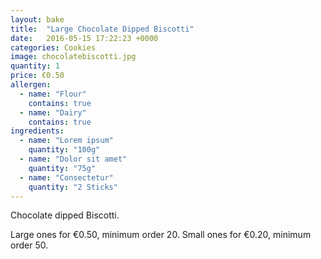 ```yaml
---
layout: bake
title:  "Large Chocolate Dipped Biscotti"
date:   2016-05-15 17:22:23 +0000
categories: Cookies
image: chocolatebiscotti.jpg
quantity: 1
price: €0.50
allergen:
  - name: "Flour"
    contains: true
  - name: "Dairy"
    contains: true
ingredients:
  - name: "Lorem ipsum"
    quantity: "100g"
  - name: "Dolor sit amet"
    quantity: "75g"
  - name: "Consectetur"
    quantity: "2 Sticks"
---
```

Chocolate dipped Biscotti.

Large ones for €0.50, minimum order 20.
Small ones for €0.20, minimum order 50.
